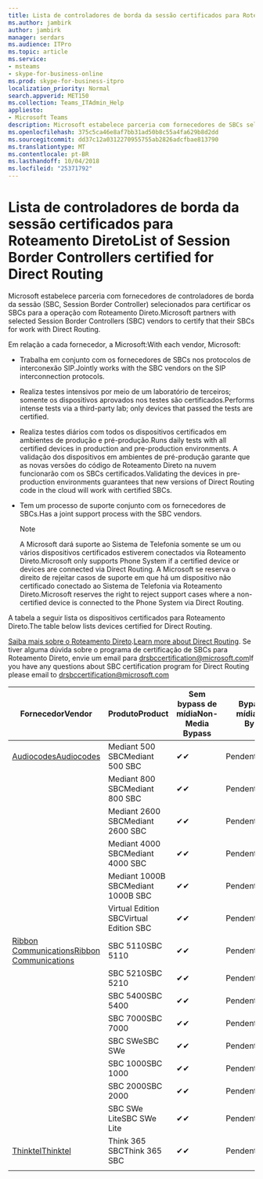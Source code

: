 ```yaml
---
title: Lista de controladores de borda da sessão certificados para Roteamento Direto
ms.author: jambirk
author: jambirk
manager: serdars
ms.audience: ITPro
ms.topic: article
ms.service:
- msteams
- skype-for-business-online
ms.prod: skype-for-business-itpro
localization_priority: Normal
search.appverid: MET150
ms.collection: Teams_ITAdmin_Help
appliesto:
- Microsoft Teams
description: Microsoft estabelece parceria com fornecedores de SBCs selecionados para certificar os SBCs para a operação com Roteamento Direto.
ms.openlocfilehash: 375c5ca46e8af7bb31ad50b8c55a4fa629b8d2dd
ms.sourcegitcommit: dd37c12a0312270955755ab2826adcfbae813790
ms.translationtype: MT
ms.contentlocale: pt-BR
ms.lasthandoff: 10/04/2018
ms.locfileid: "25371792"
---
```

# <a name="list-of-session-border-controllers-certified-for-direct-routing"></a><span data-ttu-id="6b00a-103">Lista de controladores de borda da sessão certificados para Roteamento Direto</span><span class="sxs-lookup"><span data-stu-id="6b00a-103">List of Session Border Controllers certified for Direct Routing</span></span>

<span data-ttu-id="6b00a-104">Microsoft estabelece parceria com fornecedores de controladores de borda da sessão (SBC, Session Border Controller) selecionados para certificar os SBCs para a operação com Roteamento Direto.</span><span class="sxs-lookup"><span data-stu-id="6b00a-104">Microsoft partners with selected Session Border Controllers (SBC) vendors to certify that their SBCs for work with Direct Routing.</span></span> 

<span data-ttu-id="6b00a-105">Em relação a cada fornecedor, a Microsoft:</span><span class="sxs-lookup"><span data-stu-id="6b00a-105">With each vendor, Microsoft:</span></span> 

- <span data-ttu-id="6b00a-106">Trabalha em conjunto com os fornecedores de SBCs nos protocolos de interconexão SIP.</span><span class="sxs-lookup"><span data-stu-id="6b00a-106">Jointly works with the SBC vendors on the SIP interconnection protocols.</span></span>
- <span data-ttu-id="6b00a-107">Realiza testes intensivos por meio de um laboratório de terceiros; somente os dispositivos aprovados nos testes são certificados.</span><span class="sxs-lookup"><span data-stu-id="6b00a-107">Performs intense tests via a third-party lab; only devices that passed the tests are certified.</span></span> 
- <span data-ttu-id="6b00a-108">Realiza testes diários com todos os dispositivos certificados em ambientes de produção e pré-produção.</span><span class="sxs-lookup"><span data-stu-id="6b00a-108">Runs daily tests with all certified devices in production and pre-production environments.</span></span> <span data-ttu-id="6b00a-109">A validação dos dispositivos em ambientes de pré-produção garante que as novas versões do código de Roteamento Direto na nuvem funcionarão com os SBCs certificados.</span><span class="sxs-lookup"><span data-stu-id="6b00a-109">Validating the devices in pre-production environments guarantees that new versions of Direct Routing code in the cloud will work with certified SBCs.</span></span> 
- <span data-ttu-id="6b00a-110">Tem um processo de suporte conjunto com os fornecedores de SBCs.</span><span class="sxs-lookup"><span data-stu-id="6b00a-110">Has a joint support process with the SBC vendors.</span></span>


  > [!NOTE]
  > <span data-ttu-id="6b00a-111">A Microsoft dará suporte ao Sistema de Telefonia somente se um ou vários dispositivos certificados estiverem conectados via Roteamento Direto.</span><span class="sxs-lookup"><span data-stu-id="6b00a-111">Microsoft only supports Phone System if a certified device or devices are connected via Direct Routing.</span></span> <span data-ttu-id="6b00a-112">A Microsoft se reserva o direito de rejeitar casos de suporte em que há um dispositivo não certificado conectado ao Sistema de Telefonia via Roteamento Direto.</span><span class="sxs-lookup"><span data-stu-id="6b00a-112">Microsoft reserves the right to reject support cases where a non-certified device is connected to the Phone System via Direct Routing.</span></span> 

<span data-ttu-id="6b00a-113">A tabela a seguir lista os dispositivos certificados para Roteamento Direto.</span><span class="sxs-lookup"><span data-stu-id="6b00a-113">The table below lists devices certified for Direct Routing.</span></span> 

<span data-ttu-id="6b00a-114">[Saiba mais sobre o Roteamento Direto](https://aka.ms/dr).</span><span class="sxs-lookup"><span data-stu-id="6b00a-114">[Learn more about Direct Routing](https://aka.ms/dr).</span></span> <span data-ttu-id="6b00a-115">Se tiver alguma dúvida sobre o programa de certificação de SBCs para Roteamento Direto, envie um email para drsbccertification@microsoft.com</span><span class="sxs-lookup"><span data-stu-id="6b00a-115">If you have any questions about SBC certification program for Direct Routing please email to drsbccertification@microsoft.com</span></span>


|                                                       <span data-ttu-id="6b00a-116">Fornecedor</span><span class="sxs-lookup"><span data-stu-id="6b00a-116">Vendor</span></span>                                                        |       <span data-ttu-id="6b00a-117">Produto</span><span class="sxs-lookup"><span data-stu-id="6b00a-117">Product</span></span>       | <span data-ttu-id="6b00a-118">Sem bypass de mídia</span><span class="sxs-lookup"><span data-stu-id="6b00a-118">Non-Media Bypass</span></span> | <span data-ttu-id="6b00a-119">Bypass de mídia</span><span class="sxs-lookup"><span data-stu-id="6b00a-119">Media Bypass</span></span> | <span data-ttu-id="6b00a-120">Versão do software</span><span class="sxs-lookup"><span data-stu-id="6b00a-120">Software Version</span></span> |
|---------------------------------------------------------------------------------------------------------------------|---------------------|------------------|--------------|------------------|
| [<span data-ttu-id="6b00a-121">Audiocodes</span><span class="sxs-lookup"><span data-stu-id="6b00a-121">Audiocodes</span></span>](https://www.audiocodes.com/solutions-products/products/products-for-microsoft-365/sbcs-media-gateways) |   <span data-ttu-id="6b00a-122">Mediant 500 SBC</span><span class="sxs-lookup"><span data-stu-id="6b00a-122">Mediant 500 SBC</span></span>   |     <span data-ttu-id="6b00a-123">&#10004;</span><span class="sxs-lookup"><span data-stu-id="6b00a-123">&#10004;</span></span>     |   <span data-ttu-id="6b00a-124">Pendente</span><span class="sxs-lookup"><span data-stu-id="6b00a-124">Pending</span></span>    |  <span data-ttu-id="6b00a-125">7.20A.200.055</span><span class="sxs-lookup"><span data-stu-id="6b00a-125">7.20A.200.055</span></span>   |
|                                                                                                                     |   <span data-ttu-id="6b00a-126">Mediant 800 SBC</span><span class="sxs-lookup"><span data-stu-id="6b00a-126">Mediant 800 SBC</span></span>   |     <span data-ttu-id="6b00a-127">&#10004;</span><span class="sxs-lookup"><span data-stu-id="6b00a-127">&#10004;</span></span>     |   <span data-ttu-id="6b00a-128">Pendente</span><span class="sxs-lookup"><span data-stu-id="6b00a-128">Pending</span></span>    |  <span data-ttu-id="6b00a-129">7.20A.200.055</span><span class="sxs-lookup"><span data-stu-id="6b00a-129">7.20A.200.055</span></span>   |
|                                                                                                                     |  <span data-ttu-id="6b00a-130">Mediant 2600 SBC</span><span class="sxs-lookup"><span data-stu-id="6b00a-130">Mediant 2600 SBC</span></span>   |     <span data-ttu-id="6b00a-131">&#10004;</span><span class="sxs-lookup"><span data-stu-id="6b00a-131">&#10004;</span></span>     |   <span data-ttu-id="6b00a-132">Pendente</span><span class="sxs-lookup"><span data-stu-id="6b00a-132">Pending</span></span>    |  <span data-ttu-id="6b00a-133">7.20A.200.055</span><span class="sxs-lookup"><span data-stu-id="6b00a-133">7.20A.200.055</span></span>   |
|                                                                                                                     |  <span data-ttu-id="6b00a-134">Mediant 4000 SBC</span><span class="sxs-lookup"><span data-stu-id="6b00a-134">Mediant 4000 SBC</span></span>   |     <span data-ttu-id="6b00a-135">&#10004;</span><span class="sxs-lookup"><span data-stu-id="6b00a-135">&#10004;</span></span>     |   <span data-ttu-id="6b00a-136">Pendente</span><span class="sxs-lookup"><span data-stu-id="6b00a-136">Pending</span></span>    |  <span data-ttu-id="6b00a-137">7.20A.200.055</span><span class="sxs-lookup"><span data-stu-id="6b00a-137">7.20A.200.055</span></span>   |
|                                                                                                                     | <span data-ttu-id="6b00a-138">Mediant 1000B SBC</span><span class="sxs-lookup"><span data-stu-id="6b00a-138">Mediant 1000B  SBC</span></span>  |     <span data-ttu-id="6b00a-139">&#10004;</span><span class="sxs-lookup"><span data-stu-id="6b00a-139">&#10004;</span></span>     |   <span data-ttu-id="6b00a-140">Pendente</span><span class="sxs-lookup"><span data-stu-id="6b00a-140">Pending</span></span>    |  <span data-ttu-id="6b00a-141">7.20A.200.055</span><span class="sxs-lookup"><span data-stu-id="6b00a-141">7.20A.200.055</span></span>   |
|                                                                                                                     | <span data-ttu-id="6b00a-142">Virtual Edition SBC</span><span class="sxs-lookup"><span data-stu-id="6b00a-142">Virtual Edition SBC</span></span> |     <span data-ttu-id="6b00a-143">&#10004;</span><span class="sxs-lookup"><span data-stu-id="6b00a-143">&#10004;</span></span>     |   <span data-ttu-id="6b00a-144">Pendente</span><span class="sxs-lookup"><span data-stu-id="6b00a-144">Pending</span></span>    |  <span data-ttu-id="6b00a-145">7.20A.200.055</span><span class="sxs-lookup"><span data-stu-id="6b00a-145">7.20A.200.055</span></span>   |
|  [<span data-ttu-id="6b00a-146">Ribbon Communications</span><span class="sxs-lookup"><span data-stu-id="6b00a-146">Ribbon Communications</span></span>](https://ribboncommunications.com/solutions/enterprise-solutions/microsoft-skype-business)  |      <span data-ttu-id="6b00a-147">SBC 5110</span><span class="sxs-lookup"><span data-stu-id="6b00a-147">SBC 5110</span></span>       |     <span data-ttu-id="6b00a-148">&#10004;</span><span class="sxs-lookup"><span data-stu-id="6b00a-148">&#10004;</span></span>     |   <span data-ttu-id="6b00a-149">Pendente</span><span class="sxs-lookup"><span data-stu-id="6b00a-149">Pending</span></span>    |       <span data-ttu-id="6b00a-150">V6.2</span><span class="sxs-lookup"><span data-stu-id="6b00a-150">V6.2</span></span>       |
|                                                                                                                     |      <span data-ttu-id="6b00a-151">SBC 5210</span><span class="sxs-lookup"><span data-stu-id="6b00a-151">SBC 5210</span></span>       |     <span data-ttu-id="6b00a-152">&#10004;</span><span class="sxs-lookup"><span data-stu-id="6b00a-152">&#10004;</span></span>     |   <span data-ttu-id="6b00a-153">Pendente</span><span class="sxs-lookup"><span data-stu-id="6b00a-153">Pending</span></span>    |       <span data-ttu-id="6b00a-154">V6.2</span><span class="sxs-lookup"><span data-stu-id="6b00a-154">V6.2</span></span>       |
|                                                                                                                     |      <span data-ttu-id="6b00a-155">SBC 5400</span><span class="sxs-lookup"><span data-stu-id="6b00a-155">SBC 5400</span></span>       |     <span data-ttu-id="6b00a-156">&#10004;</span><span class="sxs-lookup"><span data-stu-id="6b00a-156">&#10004;</span></span>     |   <span data-ttu-id="6b00a-157">Pendente</span><span class="sxs-lookup"><span data-stu-id="6b00a-157">Pending</span></span>    |       <span data-ttu-id="6b00a-158">V6.2</span><span class="sxs-lookup"><span data-stu-id="6b00a-158">V6.2</span></span>       |
|                                                                                                                     |      <span data-ttu-id="6b00a-159">SBC 7000</span><span class="sxs-lookup"><span data-stu-id="6b00a-159">SBC 7000</span></span>       |     <span data-ttu-id="6b00a-160">&#10004;</span><span class="sxs-lookup"><span data-stu-id="6b00a-160">&#10004;</span></span>     |   <span data-ttu-id="6b00a-161">Pendente</span><span class="sxs-lookup"><span data-stu-id="6b00a-161">Pending</span></span>    |       <span data-ttu-id="6b00a-162">V6.2</span><span class="sxs-lookup"><span data-stu-id="6b00a-162">V6.2</span></span>       |
|                                                                                                                     |       <span data-ttu-id="6b00a-163">SBC SWe</span><span class="sxs-lookup"><span data-stu-id="6b00a-163">SBC SWe</span></span>       |     <span data-ttu-id="6b00a-164">&#10004;</span><span class="sxs-lookup"><span data-stu-id="6b00a-164">&#10004;</span></span>     |   <span data-ttu-id="6b00a-165">Pendente</span><span class="sxs-lookup"><span data-stu-id="6b00a-165">Pending</span></span>    |       <span data-ttu-id="6b00a-166">V6.2</span><span class="sxs-lookup"><span data-stu-id="6b00a-166">V6.2</span></span>       |
|                                                                                                                     |      <span data-ttu-id="6b00a-167">SBC 1000</span><span class="sxs-lookup"><span data-stu-id="6b00a-167">SBC 1000</span></span>       |     <span data-ttu-id="6b00a-168">&#10004;</span><span class="sxs-lookup"><span data-stu-id="6b00a-168">&#10004;</span></span>     |   <span data-ttu-id="6b00a-169">Pendente</span><span class="sxs-lookup"><span data-stu-id="6b00a-169">Pending</span></span>    |      <span data-ttu-id="6b00a-170">V7.0.2</span><span class="sxs-lookup"><span data-stu-id="6b00a-170">V7.0.2</span></span>      |
|                                                                                                                     |      <span data-ttu-id="6b00a-171">SBC 2000</span><span class="sxs-lookup"><span data-stu-id="6b00a-171">SBC 2000</span></span>       |     <span data-ttu-id="6b00a-172">&#10004;</span><span class="sxs-lookup"><span data-stu-id="6b00a-172">&#10004;</span></span>     |   <span data-ttu-id="6b00a-173">Pendente</span><span class="sxs-lookup"><span data-stu-id="6b00a-173">Pending</span></span>    |      <span data-ttu-id="6b00a-174">V7.0.2</span><span class="sxs-lookup"><span data-stu-id="6b00a-174">V7.0.2</span></span>      |
|                                                                                                                     |    <span data-ttu-id="6b00a-175">SBC SWe Lite</span><span class="sxs-lookup"><span data-stu-id="6b00a-175">SBC SWe Lite</span></span>     |     <span data-ttu-id="6b00a-176">&#10004;</span><span class="sxs-lookup"><span data-stu-id="6b00a-176">&#10004;</span></span>     |   <span data-ttu-id="6b00a-177">Pendente</span><span class="sxs-lookup"><span data-stu-id="6b00a-177">Pending</span></span>    |      <span data-ttu-id="6b00a-178">V7.0.4</span><span class="sxs-lookup"><span data-stu-id="6b00a-178">V7.0.4</span></span>      |
|                     [<span data-ttu-id="6b00a-179">Thinktel</span><span class="sxs-lookup"><span data-stu-id="6b00a-179">Thinktel</span></span>](https://www.thinktel.ca/services/think-365/think-365-overview/)                      |    <span data-ttu-id="6b00a-180">Think 365 SBC</span><span class="sxs-lookup"><span data-stu-id="6b00a-180">Think 365 SBC</span></span>    |     <span data-ttu-id="6b00a-181">&#10004;</span><span class="sxs-lookup"><span data-stu-id="6b00a-181">&#10004;</span></span>     |   <span data-ttu-id="6b00a-182">Pendente</span><span class="sxs-lookup"><span data-stu-id="6b00a-182">Pending</span></span>    |       <span data-ttu-id="6b00a-183">V1.4</span><span class="sxs-lookup"><span data-stu-id="6b00a-183">V1.4</span></span>       |
|                                                                                                                     |                     |                  |              |                  |


